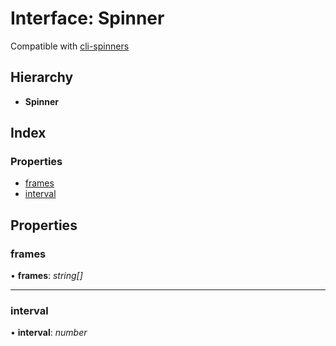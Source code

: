 # Interface: Spinner

Compatible with [cli-spinners](https://github.com/sindresorhus/cli-spinners)

## Hierarchy

- **Spinner**

## Index

### Properties

- [frames](spinner.md#frames)
- [interval](spinner.md#interval)

## Properties

### <a id="frames" name="frames"></a> frames

• **frames**: _string[]_

---

### <a id="interval" name="interval"></a> interval

• **interval**: _number_
